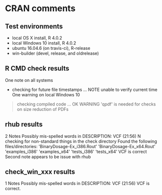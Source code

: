 CRAN comments
================

## Test environments
* local OS X install, R 4.0.2
* local Windows 10 install, R 4.0.2
* ubuntu 16.04.6 (on travis-ci), R-release
* win-builder (devel, release, and oldrelease)

## R CMD check results
One note on all systems
* checking for future file timestamps ... NOTE
unable to verify current time
One warning on local Windows 10
> checking compiled code ... OK
   WARNING
  'qpdf' is needed for checks on size reduction of PDFs
  
## rhub results
2 Notes
   Possibly mis-spelled words in DESCRIPTION:
     VCF (21:56)
N  checking for non-standard things in the check directory
   Found the following files/directories:
     'BinaryDosage-Ex_i386.Rout' 'BinaryDosage-Ex_x64.Rout'
     'examples_i386' 'examples_x64' 'tests_i386' 'tests_x64'
VCF is correct
Second note appears to be issue with rhub

## check_win_xxx results
1 Notes
   Possibly mis-spelled words in DESCRIPTION:
     VCF (21:56)
VCF is correct.


